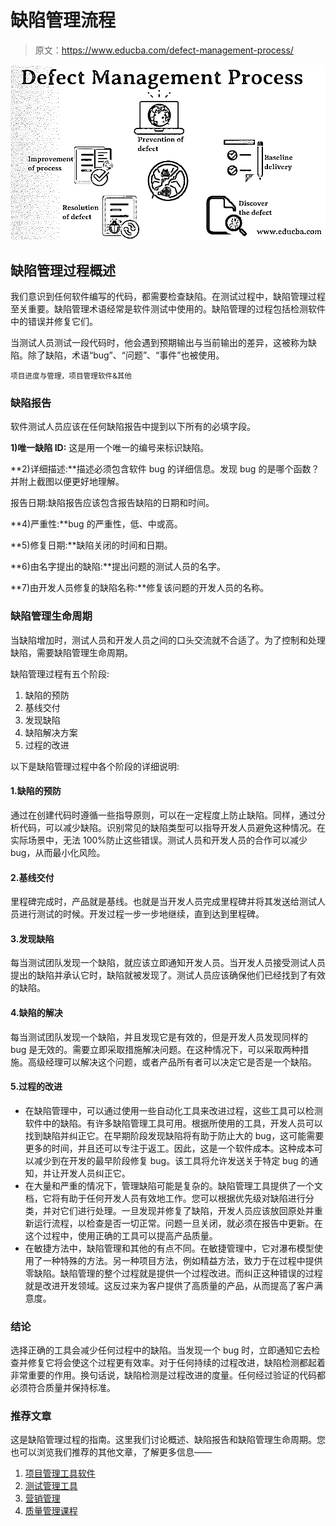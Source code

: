 # 缺陷管理流程

> 原文：<https://www.educba.com/defect-management-process/>

![Defect Management Process](img/5b000f4b0cd1f4f5fba24b858ca793e0.png)



## 缺陷管理过程概述

我们意识到任何软件编写的代码，都需要检查缺陷。在测试过程中，缺陷管理过程至关重要。缺陷管理术语经常是软件测试中使用的。缺陷管理的过程包括检测软件中的错误并修复它们。

当测试人员测试一段代码时，他会遇到预期输出与当前输出的差异，这被称为缺陷。除了缺陷，术语“bug”、“问题”、“事件”也被使用。

<small>项目进度与管理，项目管理软件&其他</small>

### 缺陷报告

软件测试人员应该在任何缺陷报告中提到以下所有的必填字段。

**1)唯一缺陷 ID:** 这是用一个唯一的编号来标识缺陷。

**2)详细描述:**描述必须包含软件 bug 的详细信息。发现 bug 的是哪个函数？并附上截图以便更好地理解。

报告日期:缺陷报告应该包含报告缺陷的日期和时间。

**4)严重性:**bug 的严重性，低、中或高。

**5)修复日期:**缺陷关闭的时间和日期。

**6)由名字提出的缺陷:**提出问题的测试人员的名字。

**7)由开发人员修复的缺陷名称:**修复该问题的开发人员的名称。

### 缺陷管理生命周期

当缺陷增加时，测试人员和开发人员之间的口头交流就不合适了。为了控制和处理缺陷，需要缺陷管理生命周期。

缺陷管理过程有五个阶段:

1.  缺陷的预防
2.  基线交付
3.  发现缺陷
4.  缺陷解决方案
5.  过程的改进

以下是缺陷管理过程中各个阶段的详细说明:

#### 1.缺陷的预防

通过在创建代码时遵循一些指导原则，可以在一定程度上防止缺陷。同样，通过分析代码，可以减少缺陷。识别常见的缺陷类型可以指导开发人员避免这种情况。在实际场景中，无法 100%防止这些错误。测试人员和开发人员的合作可以减少 bug，从而最小化风险。

#### 2.基线交付

里程碑完成时，产品就是基线。也就是当开发人员完成里程碑并将其发送给测试人员进行测试的时候。开发过程一步一步地继续，直到达到里程碑。

#### 3.发现缺陷

每当测试团队发现一个缺陷，就应该立即通知开发人员。当开发人员接受测试人员提出的缺陷并承认它时，缺陷就被发现了。测试人员应该确保他们已经找到了有效的缺陷。

#### 4.缺陷的解决

每当测试团队发现一个缺陷，并且发现它是有效的，但是开发人员发现同样的 bug 是无效的。需要立即采取措施解决问题。在这种情况下，可以采取两种措施。高级经理可以解决这个问题，或者产品所有者可以决定它是否是一个缺陷。

#### 5.过程的改进

*   在缺陷管理中，可以通过使用一些自动化工具来改进过程，这些工具可以检测软件中的缺陷。有许多缺陷管理工具可用。根据所使用的工具，开发人员可以找到缺陷并纠正它。在早期阶段发现缺陷将有助于防止大的 bug，这可能需要更多的时间，并且还可以专注于返工。因此，这是一个软件成本。这种成本可以减少到在开发的最早阶段修复 bug。该工具将允许发送关于特定 bug 的通知，并让开发人员纠正它。
*   在大量和严重的情况下，管理缺陷可能是复杂的。缺陷管理工具提供了一个文档，它将有助于任何开发人员有效地工作。您可以根据优先级对缺陷进行分类，并对它们进行处理。一旦发现并修复了缺陷，开发人员应该放回原处并重新运行流程，以检查是否一切正常。问题一旦关闭，就必须在报告中更新。在这个过程中，使用正确的工具可以提高产品质量。
*   在敏捷方法中，缺陷管理和其他的有点不同。在敏捷管理中，它对瀑布模型使用了一种特殊的方法。另一种项目方法，例如精益方法，致力于在过程中提供零缺陷。缺陷管理的整个过程就是提供一个过程改进。而纠正这种错误的过程就是改进开发领域。这反过来为客户提供了高质量的产品，从而提高了客户满意度。

### 结论

选择正确的工具会减少任何过程中的缺陷。当发现一个 bug 时，立即通知它去检查并修复它将会使这个过程更有效率。对于任何持续的过程改进，缺陷检测都起着非常重要的作用。换句话说，缺陷检测是过程改进的度量。任何经过验证的代码都必须符合质量并保持标准。

### 推荐文章

这是缺陷管理过程的指南。这里我们讨论概述、缺陷报告和缺陷管理生命周期。您也可以浏览我们推荐的其他文章，了解更多信息——

1.  [项目管理工具软件](https://www.educba.com/project-management-tools-software/)
2.  [测试管理工具](https://www.educba.com/test-management-tools/)
3.  [营销管理](https://www.educba.com/marketing-management/)
4.  [质量管理课程](https://www.educba.com/project-management/courses/quality-management-course/)





